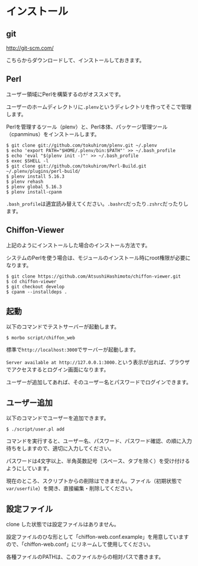 # インストール

## git

http://git-scm.com/

こちらからダウンロードして、インストールしておきます。

## Perl

ユーザー領域にPerlを構築するのがオススメです。

ユーザーのホームディレクトリに``.plenv``というディレクトリを作ってそこで管理します。

Perlを管理するツール（plenv）と、Perl本体、パッケージ管理ツール（cpanminus）をインストールします。

    $ git clone git://github.com/tokuhirom/plenv.git ~/.plenv
    $ echo 'export PATH="$HOME/.plenv/bin:$PATH"' >> ~/.bash_profile
    $ echo 'eval "$(plenv init -)"' >> ~/.bash_profile
    $ exec $SHELL -l
    $ git clone git://github.com/tokuhirom/Perl-Build.git ~/.plenv/plugins/perl-build/
    $ plenv install 5.16.3
    $ plenv rehash
    $ plenv global 5.16.3
    $ plenv install-cpanm

``.bash_profile``は適宜読み替えてください。``.bashrc``だったり``.zshrc``だったりします。

## Chiffon-Viewer

上記のようにインストールした場合のインストール方法です。

システムのPerlを使う場合は、モジュールのインストール時にroot権限が必要になります。

    $ git clone https://github.com/AtsushiHashimoto/chiffon-viewer.git
    $ cd chiffon-viewer
    $ git checkout develop
    $ cpanm --installdeps .

## 起動

以下のコマンドでテストサーバーが起動します。

    $ morbo script/chiffon_web

標準で``http://localhost:3000``でサーバーが起動します。

``Server available at http://127.0.0.1:3000.``という表示が出れば、ブラウザでアクセスするとログイン画面になります。

ユーザーが追加してあれば、そのユーザー名とパスワードでログインできます。

## ユーザー追加

以下のコマンドでユーザーを追加できます。

    $ ./script/user.pl add

コマンドを実行すると、ユーザー名、パスワード、パスワード確認、の順に入力待ちをしますので、適切に入力してください。

パスワードは4文字以上、半角英数記号（スペース、タブを除く）を受け付けるようにしています。

現在のところ、スクリプトからの削除はできません。ファイル（初期状態で``var/userfile``）を開き、直接編集・削除してください。

## 設定ファイル

clone した状態では設定ファイルはありません。

設定ファイルのひな形として「chiffon-web.conf.example」を用意していますので、「chiffon-web.conf」にリネームして使用してください。

各種ファイルのPATHは、このファイルからの相対パスで書きます。
